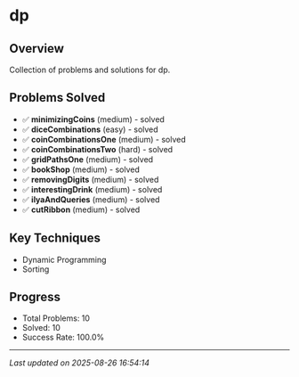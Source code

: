 # dp

## Overview
Collection of problems and solutions for dp.

## Problems Solved
- ✅ **minimizingCoins** (medium) - solved
- ✅ **diceCombinations** (easy) - solved
- ✅ **coinCombinationsOne** (medium) - solved
- ✅ **coinCombinationsTwo** (hard) - solved
- ✅ **gridPathsOne** (medium) - solved
- ✅ **bookShop** (medium) - solved
- ✅ **removingDigits** (medium) - solved
- ✅ **interestingDrink** (medium) - solved
- ✅ **ilyaAndQueries** (medium) - solved
- ✅ **cutRibbon** (medium) - solved

## Key Techniques
- Dynamic Programming
- Sorting

## Progress
- Total Problems: 10
- Solved: 10
- Success Rate: 100.0%

---
*Last updated on 2025-08-26 16:54:14*
